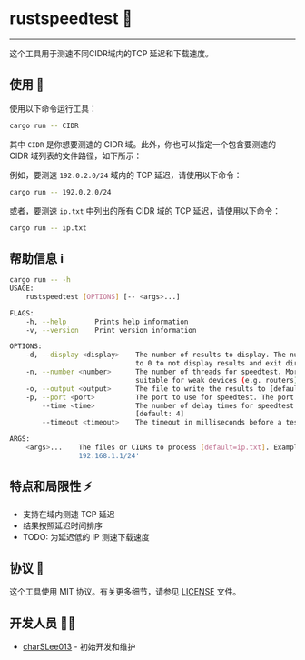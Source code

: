 # rustspeedtest 🚀

---

这个工具用于测速不同CIDR域内的TCP 延迟和下载速度。

## 使用 🔨

使用以下命令运行工具：

```bash
cargo run -- CIDR
```

其中 `CIDR` 是你想要测速的 CIDR 域。此外，你也可以指定一个包含要测速的 CIDR 域列表的文件路径，如下所示：

例如，要测速 `192.0.2.0/24` 域内的 TCP 延迟，请使用以下命令：

```bash
cargo run -- 192.0.2.0/24
```

或者，要测速 `ip.txt` 中列出的所有 CIDR 域的 TCP 延迟，请使用以下命令：

```bash
cargo run -- ip.txt
```

## 帮助信息 ℹ️

```bash
cargo run -- -h
USAGE:
    rustspeedtest [OPTIONS] [-- <args>...]

FLAGS:
    -h, --help       Prints help information
    -v, --version    Print version information

OPTIONS:
    -d, --display <display>    The number of results to display. The number of results to display after speedtest, set
                               to 0 to not display results and exit directly [default: 10]
    -n, --number <number>      The number of threads for speedtest. More threads mean faster speedtest, but may not be
                               suitable for weak devices (e.g. routers). (max: ulimit -n) [default: 200]
    -o, --output <output>      The file to write the results to [default: result.csv]
    -p, --port <port>          The port to use for speedtest. The port used for delay test/download test [default: 443]
        --time <time>          The number of delay times for speedtest. The number of times to delay test a single IP
                               [default: 4]
        --timeout <timeout>    The timeout in milliseconds before a test is assumed to be failed [default: 9999]

ARGS:
    <args>...    The files or CIDRs to process [default=ip.txt]. Example: 'rustspeedtest -n 2500 -d 20 --
                 192.168.1.1/24'
```

## 特点和局限性 ⚡️

- 支持在域内测速 TCP 延迟
- 结果按照延迟时间排序
- TODO: 为延迟低的 IP 测速下载速度

## 协议 📜

这个工具使用 MIT 协议。有关更多细节，请参见 [LICENSE](https://github.com/charSLee013/RustSpeedTest/LICENSE) 文件。

## 开发人员 👨‍💻

- [charSLee013](https://github.com/charSLee013) - 初始开发和维护
